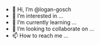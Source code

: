 - 👋 Hi, I’m @logan-gosch
- 👀 I’m interested in ...
- 🌱 I’m currently learning ...
- 💞️ I’m looking to collaborate on ...
- 📫 How to reach me ...

<!---
logan-gosch/logan-gosch is a ✨ special ✨ repository because its `README.md` (this file) appears on your GitHub profile.
You can click the Preview link to take a look at your changes.
--->
